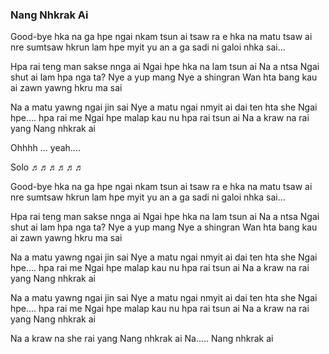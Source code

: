 ### Nang Nhkrak Ai

Good-bye
hka na ga hpe ngai nkam tsun ai
tsaw ra e
hka na matu tsaw ai nre
sumtsaw hkrun lam hpe myit yu
an a ga sadi ni
galoi nhka sai...

Hpa rai teng man sakse
nnga ai
Ngai hpe hka na lam tsun ai
Na a ntsa
Ngai shut ai lam hpa nga ta?
Nye a yup mang
Nye a shingran
Wan hta bang kau ai zawn
yawng hkru ma sai

Na a matu yawng ngai jin sai
Nye a matu ngai nmyit ai
dai ten hta she
Ngai hpe....
hpa rai me
Ngai hpe malap kau nu
hpa rai tsun ai
Na a kraw na rai yang
Nang nhkrak ai

Ohhhh ... yeah....

Solo
♬♬♬♬♬♬

Good-bye
hka na ga hpe ngai nkam tsun ai
tsaw ra e
hka na matu tsaw ai nre
sumtsaw hkrun lam hpe myit yu
an a ga sadi ni
galoi nhka sai...

Hpa rai teng man sakse
nnga ai
Ngai hpe hka na lam tsun ai
Na a ntsa
Ngai shut ai lam hpa nga ta?
Nye a yup mang
Nye a shingran
Wan hta bang kau ai zawn
yawng hkru ma sai

Na a matu yawng ngai jin sai
Nye a matu ngai nmyit ai
dai ten hta she
Ngai hpe....
hpa rai me
Ngai hpe malap kau nu
hpa rai tsun ai
Na a kraw na rai yang
Nang nhkrak ai

Na a matu yawng ngai jin sai
Nye a matu ngai nmyit ai
dai ten hta she
Ngai hpe....
hpa rai me
Ngai hpe malap kau nu
hpa rai tsun ai
Na a kraw na rai yang
Nang nhkrak ai

Na a kraw na she rai yang
Nang nhkrak ai
Na.....
Nang nhkrak ai
